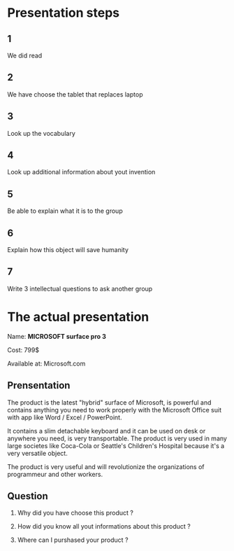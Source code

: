 # Presentation steps

## 1

We did read

## 2

We have choose the tablet that replaces laptop

## 3

Look up the vocabulary

## 4

Look up additional information about yout invention

## 5 

Be able to explain what it is to the group

## 6

Explain how this object will save humanity

## 7

Write 3 intellectual questions to ask another group

# The actual presentation

Name: **MICROSOFT surface pro 3**

Cost: 799$

Available at: Microsoft.com

## Prensentation

The product is the latest "hybrid" surface of Microsoft, is powerful and contains anything you need to work properly with the Microsoft Office suit with app like Word / Excel / PowerPoint.

It contains a slim detachable keyboard and it can be used on desk or anywhere you need, is very transportable. The product is very used in many large societes like Coca-Cola or Seattle's Children's 
Hospital because it's a very versatile object.

The product is very useful and will revolutionize the organizations of programmeur and other workers.

## Question

1. Why did you have choose this product ?

2. How did you know all yout informations about this product ?

3. Where can I purshased your product ?
